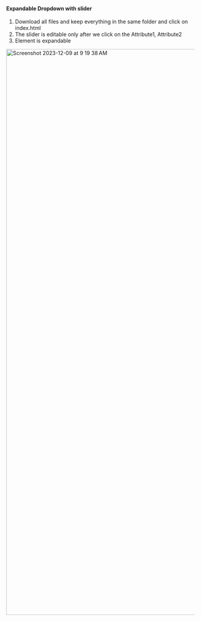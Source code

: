 
#### Expandable Dropdown with slider

1. Download all files and keep everything in the same folder and click on index.html
2. The slider is editable only after we click on the Attribute1, Attribute2
3. Element is expandable

<img width="1512" alt="Screenshot 2023-12-09 at 9 19 38 AM" src="https://github.com/madhuammulu8/Task1/assets/65707202/e1fc843a-d532-4bff-a7f8-d7ac1e3ad3a6">
